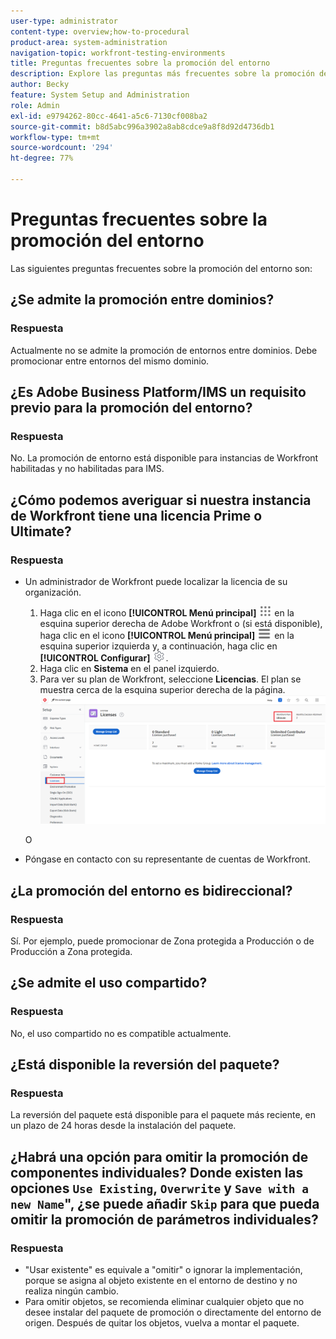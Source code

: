 ```yaml
---
user-type: administrator
content-type: overview;how-to-procedural
product-area: system-administration
navigation-topic: workfront-testing-environments
title: Preguntas frecuentes sobre la promoción del entorno
description: Explore las preguntas más frecuentes sobre la promoción del entorno de Workfront.
author: Becky
feature: System Setup and Administration
role: Admin
exl-id: e9794262-80cc-4641-a5c6-7130cf008ba2
source-git-commit: b8d5abc996a3902a8ab8cdce9a8f8d92d4736db1
workflow-type: tm+mt
source-wordcount: '294'
ht-degree: 77%

---
```


# Preguntas frecuentes sobre la promoción del entorno

Las siguientes preguntas frecuentes sobre la promoción del entorno son:

## ¿Se admite la promoción entre dominios?

### Respuesta

Actualmente no se admite la promoción de entornos entre dominios. Debe promocionar entre entornos del mismo dominio.

## ¿Es Adobe Business Platform/IMS un requisito previo para la promoción del entorno?

### Respuesta

No. La promoción de entorno está disponible para instancias de Workfront habilitadas y no habilitadas para IMS.

## ¿Cómo podemos averiguar si nuestra instancia de Workfront tiene una licencia Prime o Ultimate?

### Respuesta

* Un administrador de Workfront puede localizar la licencia de su organización.

   1. Haga clic en el icono **[!UICONTROL Menú principal]** ![Menú principal](/help/_includes/assets/main-menu-icon.png) en la esquina superior derecha de Adobe Workfront o (si está disponible), haga clic en el icono **[!UICONTROL Menú principal]** ![Menú principal](/help/_includes/assets/main-menu-icon-left-nav.png) en la esquina superior izquierda y, a continuación, haga clic en **[!UICONTROL Configurar]** ![Icono de configuración](/help/_includes/assets/gear-icon-setup.png).
   1. Haga clic en **Sistema** en el panel izquierdo. 
   1. Para ver su plan de Workfront, seleccione **Licencias**.
El plan se muestra cerca de la esquina superior derecha de la página.
      ![Buscar plan](assets/locate-plan.png)

  O
* Póngase en contacto con su representante de cuentas de Workfront.

## ¿La promoción del entorno es bidireccional?

### Respuesta

Sí. Por ejemplo, puede promocionar de Zona protegida a Producción o de Producción a Zona protegida.

## ¿Se admite el uso compartido?

### Respuesta

No, el uso compartido no es compatible actualmente.

## ¿Está disponible la reversión del paquete?

### Respuesta

La reversión del paquete está disponible para el paquete más reciente, en un plazo de 24 horas desde la instalación del paquete.

## ¿Habrá una opción para omitir la promoción de componentes individuales? Donde existen las opciones `Use Existing`, `Overwrite` y `Save with a new Name`&quot;, ¿se puede añadir `Skip` para que pueda omitir la promoción de parámetros individuales?

### Respuesta

* &quot;Usar existente&quot; es equivale a &quot;omitir&quot; o ignorar la implementación, porque se asigna al objeto existente en el entorno de destino y no realiza ningún cambio.
* Para omitir objetos, se recomienda eliminar cualquier objeto que no desee instalar del paquete de promoción o directamente del entorno de origen. Después de quitar los objetos, vuelva a montar el paquete.
